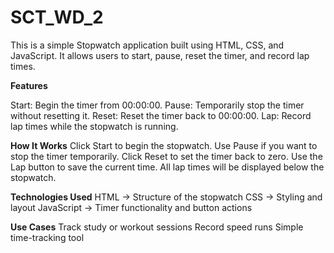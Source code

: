 # SCT_WD_2

This is a simple Stopwatch application built using HTML, CSS, and JavaScript.
It allows users to start, pause, reset the timer, and record lap times.

**Features**

Start: Begin the timer from 00:00:00.
Pause: Temporarily stop the timer without resetting it.
Reset: Reset the timer back to 00:00:00.
Lap: Record lap times while the stopwatch is running.

**How It Works**
Click Start to begin the stopwatch.
Use Pause if you want to stop the timer temporarily.
Click Reset to set the timer back to zero.
Use the Lap button to save the current time. All lap times will be displayed below the stopwatch.

**Technologies Used**
HTML → Structure of the stopwatch
CSS → Styling and layout
JavaScript → Timer functionality and button actions

**Use Cases**
Track study or workout sessions
Record speed runs
Simple time-tracking tool
